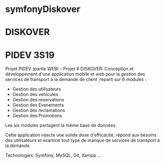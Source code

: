 # symfonyDiskover
# DISKOVER
# PIDEV 3S19

Projet PIDEV (partie WEB) - Projet # DISKOVER: Conception et développement d'une application mobile et web pour la gestion des services de transport à la demande de client ,reparti sur 6 modules :
  
  * Gestion des utilisateurs
  * Gestion des vehicules
  * Gestion des reservations
  * Gestion des Evenements
  * Gestion des reclamations
  * Gestion des Promotions
  
Les six modules partagent la même base de données.

Cette application injecte une solide dose d'efficacité, répond aux besoins des utilisateurs et examine tout type de manque de services de transport à la demande.

Technologies: Symfony, MySQL, Git, Xampp ...
